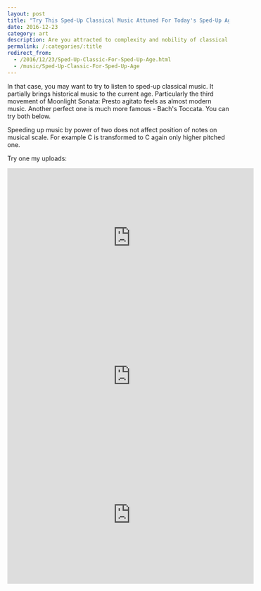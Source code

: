 ```yaml
---
layout: post
title: "Try This Sped-Up Classical Music Attuned For Today's Sped-Up Age"
date: 2016-12-23
category: art
description: Are you attracted to complexity and nobility of classical music, but deterred by its slow pace?
permalink: /:categories/:title
redirect_from:
  - /2016/12/23/Sped-Up-Classic-For-Sped-Up-Age.html 
  - /music/Sped-Up-Classic-For-Sped-Up-Age
---
```


In that case, you may want to try to listen to sped-up classical music.
It partially brings historical music to the current age.
Particularly the third movement of Moonlight Sonata: Presto agitato feels as almost modern music.
Another perfect one is much more famous - Bach's Toccata.
You can try both below.

Speeding up music by power of two does not affect position of notes on musical scale. For example C is transformed to C again only higher pitched one.

Try one my uploads:

<iframe width="560" height="315" src="https://www.youtube.com/embed/WCmY6H8s4e8" frameborder="0" allowfullscreen></iframe>
<iframe width="560" height="315" src="https://www.youtube.com/embed/ENeqCgdxo3Q" frameborder="0" allowfullscreen></iframe>
<iframe width="560" height="315" src="https://www.youtube.com/embed/D2NtxXCpad4" frameborder="0" allowfullscreen></iframe>

